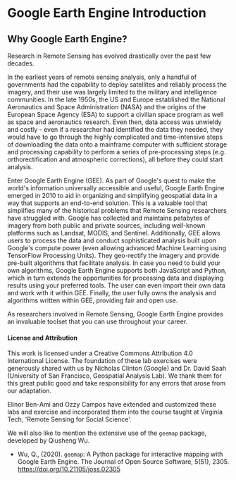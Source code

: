 # Google Earth Engine Introduction
## Why Google Earth Engine?
Research in Remote Sensing has evolved drastically over the past few decades.

In the earliest years of remote sensing analysis, only a handful of governments had the capability to deploy satellites and reliably process the imagery, and their use was largely limited to the military and intelligence communities. In the late 1950s, the US and Europe established the National Aeronautics and Space Administration (NASA) and the origins of the European Space Agency (ESA) to support a civilian space program as well as space and aeronautics research. Even then, data access was unwieldy and costly - even if a researcher had identified the data they needed, they would have to go through the highly complicated and time-intensive steps of downloading the data onto a mainframe computer with sufficient storage and processing capability to perform a series of pre-processing steps (e.g. orthorectification and atmospheric corrections), all before they could start analysis.

Enter Google Earth Engine (GEE). As part of Google's quest to make the world's information universally accessible and useful, Google Earth Engine emerged in 2010 to aid in organizing and simplifying geospatial data in a way that supports an end-to-end solution. This is a valuable tool that simplifies many of the historical problems that Remote Sensing researchers have struggled with. Google has collected and maintains petabytes of imagery from both public and private sources, including well-known platforms such as Landsat, MODIS, and Sentinel. Additionally, GEE allows users to process the data and conduct sophisticated analysis built upon Google's compute power (even allowing advanced Machine Learning using TensorFlow Processing Units). They geo-rectify the imagery and provide pre-built algorithms that facilitate analysis. In case you need to build your own algorithms, Google Earth Engine supports both JavaScript and Python, which in turn extends the opportunities for processing data and displaying results using your preferred tools. The user can even import their own data and work with it within GEE. Finally, the user fully owns the analysis and algorithms written within GEE, providing fair and open use.

As researchers involved in Remote Sensing, Google Earth Engine provides an invaluable toolset that you can use throughout your career.

#### License and Attribution
This work is licensed under a Creative Commons Attribution 4.0 International License. The foundation of these lab exercises were generously shared with us by Nicholas Clinton (Google) and Dr. David Saah (University of San Francisco, Geospatial Analysis Lab). We thank them for this great public good and take responsibility for any errors that arose from our adaptation.

Elinor Ben-Ami and Ozzy Campos have extended and customized these labs and exercise and incorporated them into the course taught at Virginia Tech, 'Remote Sensing for Social Science'.

We will also like to mention the extensive use of the `geemap` package, developed by Qiusheng Wu. 

* Wu, Q., (2020). `geemap`: A Python package for interactive mapping with Google Earth Engine. The Journal of Open Source Software, 5(51), 2305. https://doi.org/10.21105/joss.02305
